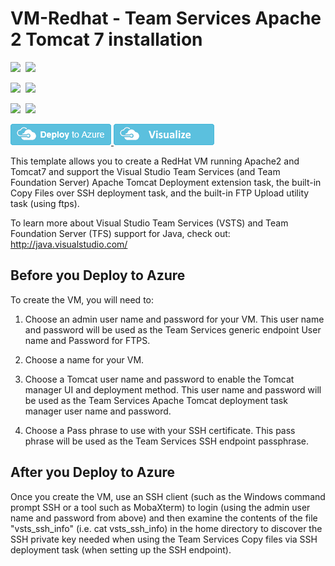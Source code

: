 # VM-Redhat - Team Services Apache 2 Tomcat 7 installation

<IMG SRC="https://azurequickstartsservice.blob.core.windows.net/badges/vsts-tomcat-redhat-vm/PublicLastTestDate.svg" />&nbsp;
<IMG SRC="https://azurequickstartsservice.blob.core.windows.net/badges/vsts-tomcat-redhat-vm/PublicDeployment.svg" />&nbsp;

<IMG SRC="https://azurequickstartsservice.blob.core.windows.net/badges/vsts-tomcat-redhat-vm/FairfaxLastTestDate.svg" />&nbsp;
<IMG SRC="https://azurequickstartsservice.blob.core.windows.net/badges/vsts-tomcat-redhat-vm/FairfaxDeployment.svg" />&nbsp;

<IMG SRC="https://azurequickstartsservice.blob.core.windows.net/badges/vsts-tomcat-redhat-vm/BestPracticeResult.svg" />&nbsp;
<IMG SRC="https://azurequickstartsservice.blob.core.windows.net/badges/vsts-tomcat-redhat-vm/CredScanResult.svg" />&nbsp;

<a href="https://portal.azure.com/#create/Microsoft.Template/uri/https%3A%2F%2Fraw.githubusercontent.com%2Fazure%2Fazure-quickstart-templates%2Fmaster%2Fvsts-tomcat-redhat-vm%2Fazuredeploy.json" target="_blank">
    <img src="https://raw.githubusercontent.com/Azure/azure-quickstart-templates/master/1-CONTRIBUTION-GUIDE/images/deploytoazure.png"/>
</a>
<a href="http://armviz.io/#/?load=https%3A%2F%2Fraw.githubusercontent.com%2Fazure%2Fazure-quickstart-templates%2Fmaster%2Fvsts-tomcat-redhat-vm%2Fazuredeploy.json" target="_blank">
    <img src="https://raw.githubusercontent.com/Azure/azure-quickstart-templates/master/1-CONTRIBUTION-GUIDE/images/visualizebutton.png"/>
</a>

This template allows you to create a RedHat VM running Apache2 and Tomcat7 and support the Visual Studio Team Services (and Team Foundation Server)
Apache Tomcat Deployment extension task, the built-in Copy Files over SSH deployment task, and the built-in FTP Upload utility task (using ftps).

To learn more about Visual Studio Team Services (VSTS) and Team Foundation Server (TFS) support for Java, check out:
http://java.visualstudio.com/


## Before you Deploy to Azure

To create the VM, you will need to:

1. Choose an admin user name and password for your VM.  This user name and password will be used as the Team Services generic endpoint User name and Password for FTPS.

2. Choose a name for your VM. 

3. Choose a Tomcat user name and password to enable the Tomcat manager UI and deployment method.  This user name and password will be used as the Team Services Apache Tomcat deployment task manager user name and password.

4. Choose a Pass phrase to use with your SSH certificate.  This pass phrase will be used as the Team Services SSH endpoint passphrase.

## After you Deploy to Azure

Once you create the VM, use an SSH client (such as the Windows command prompt SSH or a tool such as MobaXterm) to login (using the admin user name and password from above) and then examine the contents of the file 
"vsts_ssh_info" (i.e. cat vsts_ssh_info)  in the home directory to discover the SSH private key needed when using the Team Services Copy files via SSH deployment task (when setting up the SSH endpoint).



